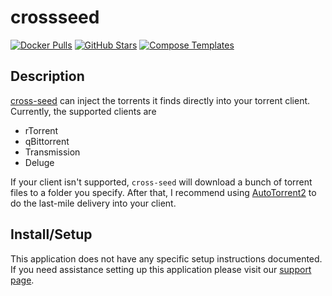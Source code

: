 # crossseed

[![Docker Pulls](https://img.shields.io/docker/pulls/cross-seed/cross-seed?style=flat-square&color=607D8B&label=docker%20pulls&logo=docker)](https://hub.docker.com/r/cross-seed/cross-seed)
[![GitHub Stars](https://img.shields.io/github/stars/cross-seed/cross-seed?style=flat-square&color=607D8B&label=github%20stars&logo=github)](https://github.com/cross-seed/cross-seed)
[![Compose Templates](https://img.shields.io/static/v1?style=flat-square&color=607D8B&label=compose&message=templates)](https://github.com/GhostWriters/DockSTARTer/tree/master/compose/.apps/crossseed)

## Description

[cross-seed](https://www.navidrome.org/) can inject the torrents it finds directly into your torrent client.
Currently, the supported clients are

- rTorrent
- qBittorrent
- Transmission
- Deluge

If your client isn't supported, `cross-seed` will download a bunch of torrent
files to a folder you specify. After that, I recommend using
[AutoTorrent2](https://github.com/JohnDoee/autotorrent2) to do the last-mile
delivery into your client.

## Install/Setup

This application does not have any specific setup instructions documented. If
you need assistance setting up this application please visit our
[support page](https://dockstarter.com/basics/support/).
